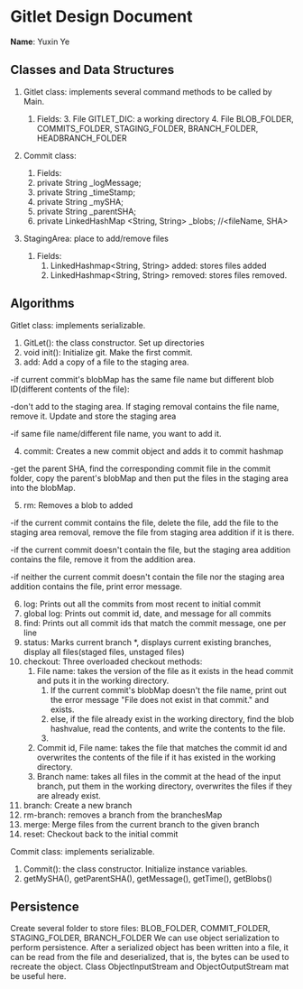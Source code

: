 # Gitlet Design Document

**Name**: Yuxin Ye

## Classes and Data Structures
1. Gitlet class: implements several command methods to be called by Main.
   1. Fields:
      3. File GITLET_DIC: a working directory
      4. File BLOB_FOLDER, COMMITS_FOLDER, STAGING_FOLDER, BRANCH_FOLDER, HEADBRANCH_FOLDER
2. Commit class:  
   1. Fields: 
   2. private String _logMessage;
   3. 
      private String _timeStamp;
   4. 
      private String _mySHA;
   5. 
      private String _parentSHA;
   6. 
      private LinkedHashMap <String, String> _blobs; //<fileName, SHA>

   
4. StagingArea: place to add/remove files
   1. Fields: 
      1. LinkedHashmap<String, String> added: stores files added
      2. LinkedHashmap<String, String> removed: stores files removed.
      

## Algorithms
Gitlet class: implements serializable.
1. GitLet(): the class constructor. Set up directories
2. void init(): Initialize git. Make the first commit.
3. add: Add a copy of a file to the staging area.
   
-if current commit's blobMap has the same file name but different blob ID(different contents of the file):
      
-don't add to the staging area. If staging removal contains the file name, remove it. Update and store the staging area

-if same file name/different file name, you want to add it.

4. commit: Creates a new commit object and adds it to commit hashmap

-get the parent SHA, find the corresponding commit file in the commit folder, copy the parent's blobMap and then put the files in the staging area into the blobMap. 

5. rm: Removes a blob to added

-if the current commit contains the file, delete the file, add the file to the staging area removal, remove the file from staging area addition if it is there.

-if the current commit doesn't contain the file, but the staging area addition contains the file, remove it from the addition area.

-if neither the current commit doesn't contain the file nor the staging area addition contains the file, print error message.

6. log: Prints out all the commits from most recent to initial commit
7. global log: Prints out commit id, date, and message for all commits
8. find: Prints out all commit ids that match the commit message, one per line
9. status: Marks current branch *, displays current existing branches, display all files(staged files, unstaged files)
10. checkout: Three overloaded checkout methods:
    1. File name: takes the version of the file as it exists in the head commit and puts it in the working directory.
       1. If the current commit's blobMap doesn't the file name, print out the error message "File does not exist in that commit." and exists.
       2. else, if the file already exist in the working directory, find the blob hashvalue, read the contents, and write the contents to the file.
       3. 
    2. Commit id, File name: takes the file that matches the commit id and overwrites the contents of the file if it has existed in the working directory.
    3. Branch name: takes all files in the commit at the head of the input branch, put them in the working directory, overwrites the files if they are already exist.
11. branch: Create a new branch
12. rm-branch: removes a branch from the branchesMap
13. merge: Merge files from the current branch to the given branch
14. reset: Checkout back to the initial commit

Commit class: implements serializable.
1. Commit(): the class constructor. Initialize instance variables.
2. getMySHA(), getParentSHA(), getMessage(), getTime(), getBlobs()


## Persistence
Create several folder to store files: BLOB_FOLDER, COMMIT_FOLDER, STAGING_FOLDER, BRANCH_FOLDER
We can use object serialization to perform persistence. After a serialized object has been written into a file, it can be read from the file and deserialized, that is, the bytes can be used to recreate the object.
Class ObjectInputStream and ObjectOutputStream mat be useful here.
